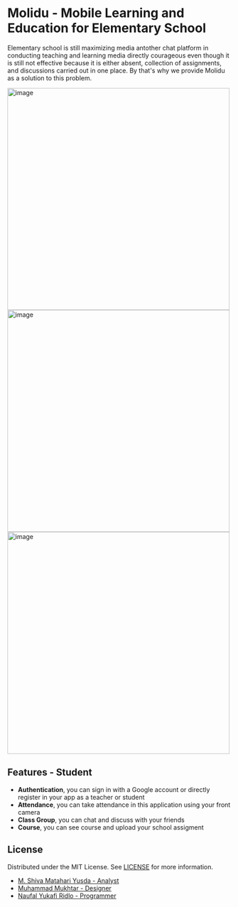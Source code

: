 # Molidu - Mobile Learning and Education for Elementary School
Elementary school is still maximizing media antother chat platform in conducting teaching and learning media directly courageous even though it is still not effective because it is either absent, collection of assignments, and discussions carried out in one place. By that's why we provide Molidu as a solution to this problem.
<div style="display: 'flex';">
  <img src="https://i.ibb.co/qd4xpR0/Screenshot-1623323182.png" alt="image" widtg="100px" height="500px" />
  <img src="https://i.ibb.co/hY9xVbf/Screenshot-1623029730.png" alt="image" widtg="100px" height="500px" />
  <img src="https://i.ibb.co/92JcTmZ/Screenshot-1623029747.png" alt="image" widtg="100px" height="500px" />
</div>

## Features - Student
<ul>
  <li><b>Authentication</b>, you can sign in with a Google account or directly register in your app as a teacher or student</li>
  <li><b>Attendance</b>, you can take attendance in this application using your front camera</li>
  <li><b>Class Group</b>, you can chat and discuss with your friends</li>
  <li><b>Course</b>, you can see course and upload your school assigment</li>
</ul>

## License
Distributed under the MIT License. See [LICENSE](https://opensource.org/licenses/MIT) for more information.

<ul>
  <li><a href="mailto:shivamuhammad07@gmail.com" alt="email">M. Shiva Matahari Yusda - Analyst</a></li>
  <li><a href="mailto:mukhtar55217@gmail.com" alt="email">Muhammad Mukhtar - Designer</a></li>
  <li><a href="mailto:naufalyukafi10@gmail.com" alt="email">Naufal Yukafi Ridlo - Programmer</a></li>
</ul>


